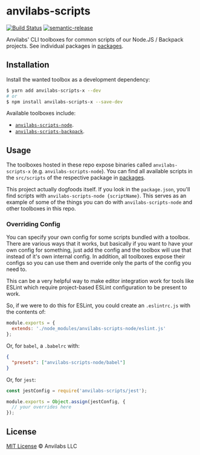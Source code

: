 # anvilabs-scripts

[![Build Status](https://img.shields.io/travis/anvilabs/anvilabs-scripts.svg)](https://travis-ci.org/anvilabs/anvilabs-scripts)
[![semantic-release](https://img.shields.io/badge/%20%20%F0%9F%93%A6%F0%9F%9A%80-semantic--release-e10079.svg)](https://github.com/semantic-release/semantic-release)

Anvilabs' CLI toolboxes for common scripts of our Node.JS / Backpack projects. See individual packages in [packages](./packages/).

## Installation

Install the wanted toolbox as a development dependency:

```bash
$ yarn add anvilabs-scripts-x --dev
# or
$ npm install anvilabs-scripts-x --save-dev
```

Available toolboxes include:
- [`anvilabs-scripts-node`](./packages/anvilabs-scripts-node).
- [`anvilabs-scripts-backpack`](./packages/anvilabs-scripts-backpack).

## Usage

The toolboxes hosted in these repo expose binaries called `anvilabs-scripts-x` (e.g. `anvilabs-scripts-node`). You can find all available scripts in the `src/scripts` of the respective package in [packages](./packages/).

This project actually dogfoods itself. If you look in the `package.json`, you'll
find scripts with `anvilabs-scripts-node {scriptName}`. This serves as an example of some
of the things you can do with `anvilabs-scripts-node` and other toolboxes in this repo.

### Overriding Config

You can specify your own config for some scripts bundled with a toolbox. There are various ways that it works, but basically if you want to have your own config for something, just add the config and the toolbox will use that instead of it's own internal config. In addition, all toolboxes expose their configs so you can use them and override only the parts of the config you need to.

This can be a very helpful way to make editor integration work for tools like
ESLint which require project-based ESLint configuration to be present to work.

So, if we were to do this for ESLint, you could create an `.eslintrc.js` with the
contents of:

```js
module.exports = {
  extends: './node_modules/anvilabs-scripts-node/eslint.js'
};
```

Or, for `babel`, a `.babelrc` with:

```json
{
  "presets": ["anvilabs-scripts-node/babel"]
}
```

Or, for `jest`:

```js
const jestConfig = require('anvilabs-scripts/jest');

module.exports = Object.assign(jestConfig, {
  // your overrides here
});
```

## License

[MIT License](./LICENSE) © Anvilabs LLC
